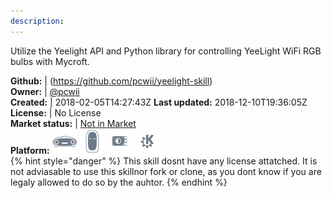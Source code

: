 ```yaml
---
description: 
---
```

Utilize the Yeelight API and Python library for controlling YeeLight WiFi RGB bulbs with Mycroft.

**Github:** | (https://github.com/pcwii/yeelight-skill)  
**Owner:** | [@pcwii](https://github.com/pcwii)  
**Created:** | 2018-02-05T14:27:43Z  **Last updated:** 2018-12-10T19:36:05Z  
**License:** | No License  
**Market status:** | [Not in Market](https://market.mycroft.ai/skill/)  
**Platform:**   ![](.gitbook/assets/mark-1-icon.png)  ![](.gitbook/assets/mark-2-icon.png)  ![](.gitbook/assets/picroft-icon.png)  ![](.gitbook/assets/kde.png)   
{% hint style="danger" %}
This skill dosnt have any license attatched. It is not adviasable to use this skillnor fork or clone, as you dont know if you are legaly allowed to do so by the auhtor.
{% endhint %}
